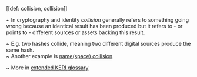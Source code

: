 [[def: collision, collision]]

~ In cryptography and identity _collision_ generally refers to something going wrong because an identical result has been produced but it refers to - or points to - different sources or assets backing this result.

~ E.g. two hashes collide, meaning two different digital sources produce the same hash.  
~ Another example is [name(space) collision](https://en.wikipedia.org/wiki/Naming_collision).

~ More in <a href="https://weboftrust.github.io/WOT-terms/docs/glossary/collision">extended KERI glossary</a>
